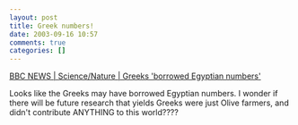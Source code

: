 ```yaml
---
layout: post
title: Greek numbers!
date: 2003-09-16 10:57
comments: true
categories: []
---
```

<a title="BBC NEWS | Science/Nature | Greeks 'borrowed Egyptian numbers'" href="http://news.bbc.co.uk/1/hi/sci/tech/3109806.stm">BBC NEWS | Science/Nature | Greeks 'borrowed Egyptian numbers'</a>

Looks like the Greeks may have borrowed Egyptian numbers. I wonder if there will be future research that yields Greeks were just Olive farmers, and didn't contribute ANYTHING to this world????
